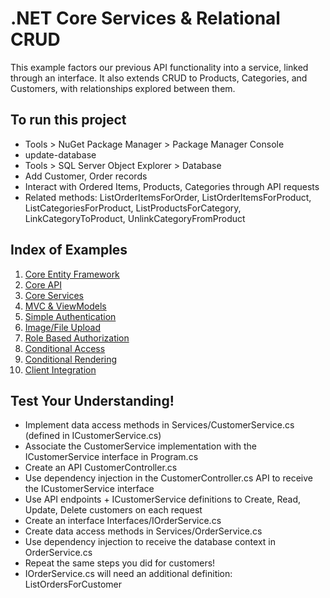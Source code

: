 # .NET Core Services & Relational CRUD
This example factors our previous API functionality into a service, linked through an interface. It also extends CRUD to Products, Categories, and Customers, with relationships explored between them.

## To run this project
- Tools > NuGet Package Manager > Package Manager Console
- update-database
- Tools > SQL Server Object Explorer > Database
- Add Customer, Order records
- Interact with Ordered Items, Products, Categories through API requests
- Related methods: ListOrderItemsForOrder, ListOrderItemsForProduct, ListCategoriesForProduct, ListProductsForCategory, LinkCategoryToProduct, UnlinkCategoryFromProduct

## Index of Examples
1. [Core Entity Framework](https://github.com/christinebittle/CoreEntityFramework)
2. [Core API](https://github.com/christinebittle/CoreAPI)
3. [Core Services](https://github.com/christinebittle/CoreServices)
4. [MVC & ViewModels](https://github.com/christinebittle/OnlineStore)
5. [Simple Authentication](https://github.com/christinebittle/OnlineStore/tree/Authentication1)
6. [Image/File Upload](https://github.com/christinebittle/OnlineStore/tree/product-image-upload)
7. [Role Based Authorization](https://github.com/christinebittle/OnlineStore/tree/Authentication2)
8. [Conditional Access](https://github.com/christinebittle/OnlineStore/tree/conditional-access)
9. [Conditional Rendering](https://github.com/christinebittle/OnlineStore/tree/conditional-rendering)
10. [Client Integration](https://github.com/christinebittle/OnlineStore/tree/client-integration)


## Test Your Understanding!
- Implement data access methods in Services/CustomerService.cs (defined in ICustomerService.cs)
- Associate the CustomerService implementation with the ICustomerService interface in Program.cs
- Create an API CustomerController.cs
- Use dependency injection in the CustomerController.cs API to receive the ICustomerService interface
- Use API endpoints + ICustomerService definitions to Create, Read, Update, Delete customers on each request
- Create an interface Interfaces/IOrderService.cs
- Create data access methods in Services/OrderService.cs
- Use dependency injection to receive the database context in OrderService.cs
- Repeat the same steps you did for customers!
- IOrderService.cs will need an additional definition: ListOrdersForCustomer
